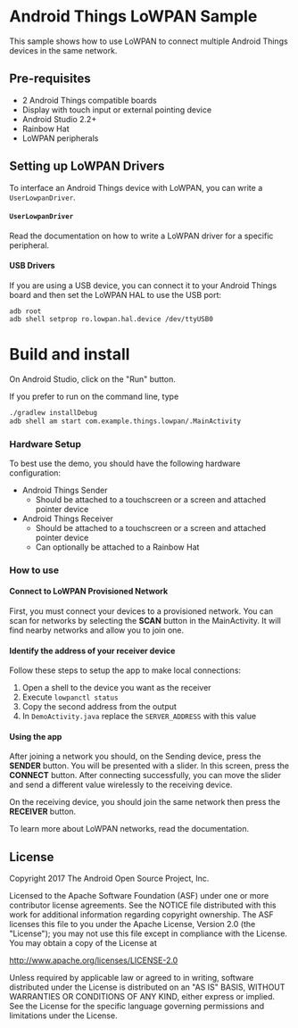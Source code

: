 Android Things LoWPAN Sample
============================

This sample shows how to use LoWPAN to connect multiple Android Things
devices in the same network.

Pre-requisites
--------------

- 2 Android Things compatible boards
- Display with touch input or external pointing device
- Android Studio 2.2+
- Rainbow Hat
- LoWPAN peripherals

Setting up LoWPAN Drivers
-------------------------

To interface an Android Things device with LoWPAN, you can write a `UserLowpanDriver`.

#### `UserLowpanDriver`

Read the documentation on how to write a LoWPAN driver for a specific
peripheral.

#### USB Drivers

If you are using a USB device, you can connect it to your Android Things
board and then set the LoWPAN HAL to use the USB port:

```
adb root
adb shell setprop ro.lowpan.hal.device /dev/ttyUSB0
```


Build and install
=================

On Android Studio, click on the "Run" button.

If you prefer to run on the command line, type

```bash
./gradlew installDebug
adb shell am start com.example.things.lowpan/.MainActivity
```

### Hardware Setup

To best use the demo, you should have the following hardware configuration:

* Android Things Sender
    * Should be attached to a touchscreen or a screen and attached pointer device
* Android Things Receiver
    * Should be attached to a touchscreen or a screen and attached pointer device
    * Can optionally be attached to a Rainbow Hat

### How to use
#### Connect to LoWPAN Provisioned Network

First, you must connect your devices to a provisioned network. You can scan
for networks by selecting the **SCAN** button in the MainActivity. It will
find nearby networks and allow you to join one.

#### Identify the address of your receiver device

Follow these steps to setup the app to make local connections:

1. Open a shell to the device you want as the receiver
1. Execute `lowpanctl status`
1. Copy the second address from the output
1. In `DemoActivity.java` replace the `SERVER_ADDRESS` with this value

#### Using the app

After joining a network you should, on the Sending device, press the
 **SENDER** button. You will be presented with a slider. In this screen,
 press the **CONNECT** button. After connecting successfully, you can
 move the slider and send a different value wirelessly to the receiving
 device.

 On the receiving device, you should join the same network then press the
 **RECEIVER** button.

To learn more about LoWPAN networks, read the documentation.

License
-------

Copyright 2017 The Android Open Source Project, Inc.

Licensed to the Apache Software Foundation (ASF) under one or more contributor
license agreements.  See the NOTICE file distributed with this work for
additional information regarding copyright ownership.  The ASF licenses this
file to you under the Apache License, Version 2.0 (the "License"); you may not
use this file except in compliance with the License.  You may obtain a copy of
the License at

  http://www.apache.org/licenses/LICENSE-2.0

Unless required by applicable law or agreed to in writing, software
distributed under the License is distributed on an "AS IS" BASIS, WITHOUT
WARRANTIES OR CONDITIONS OF ANY KIND, either express or implied.  See the
License for the specific language governing permissions and limitations under
the License.
